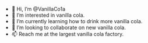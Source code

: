 - 👋 Hi, I’m @VanillaCo1a
- 👀 I’m interested in vanilla cola.
- 🌱 I’m currently learning how to drink more vanilla cola.
- 💞️ I’m looking to collaborate on new vanilla cola.
- 📫 Reach me  at the largest vanilla cola factory.

<!---
VanillaCo1a/VanillaCo1a is a ✨ special ✨ repository because its `README.md` (this file) appears on your GitHub profile.
You can click the Preview link to take a look at your changes.
--->

